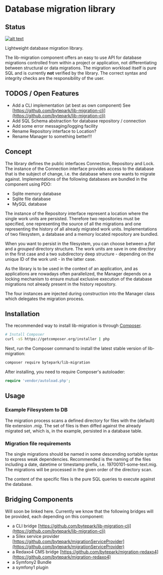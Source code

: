 # Database migration library

## Status
[![alt text][2]][1]

Lightweight database migration library.

The lib-migration component offers an easy to use API for database migrations 
controlled from within a project or application, not differentiating between 
structural or data migrations. The migration workload itself is pure SQL and is
currently __not__ verified by the library. The correct syntax and integrity 
checks are the responsibility of the user.

## TODOS / Open Features

- Add a CLI implementation (at best as own component) See [https://github.com/bytepark/lib-migration-cli](https://github.com/bytepark/lib-migration-cli)
- Add SQL Schema abstraction for database repository / connection
- Add some error messaging/logging facility
- Rename Repository interface to Location?
- Rename Manager to something better!!!

## Concept

The library defines the public interfaces Connection, Repository and Lock. The 
instance of the Connection interface provides access to the database that is the 
subject of change, i.e. the database where one wants to migrate against. 
Implementations of the following databases are bundled in the component using PDO:
 
* Sqlite memory database 
* Sqlite file database
* MySQL database

The instance of the Repository interface represent a location where the single work
units are persisted. Therefore two repositories must be specified, one representing
the source of all the migrations and one representing the history of all already
migrated work units. Implementations of two filesystem, a database and a memory 
located repository are bundled.

When you want to persist in the filesystem, you can choose between a _flat_ and a 
_grouped_ directory structure. The work units are save in one directory in the first
case and a two subdirectory deep structure - depending on the unique ID of the work 
unit - in the latter case.

As the library is to be used in the context of an application, and as applications
are nowadays often parallelized, the Manager depends on a locking mechanism to 
ensure mutual exclusive execution of the database migrations not already present
in the history repository.

The four instances are injected during construction into the Manager class which
delegates the migration process.

## Installation

The recommended way to install lib-migration is through
[Composer](http://getcomposer.org).

```bash
# Install Composer
curl -sS https://getcomposer.org/installer | php
```

Next, run the Composer command to install the latest stable version of lib-migration:

```bash
composer require bytepark/lib-migration
```

After installing, you need to require Composer's autoloader:

```php
require 'vendor/autoload.php';
```

## Usage

### Example Filesystem to DB

The migration process scans a defined directory for files with the (default) file 
extension _.mig_. The set of files is then diffed against the already migrated set, 
which is, in the example, persisted in a database table.

### Migration file requirements

The single migrations should be named in some descending sortable syntax to express
weak dependencies. Recommended is the naming of the files including a date, datetime
or timestamp prefix, i.e. 19700101-some-text.mig. The migrations will be processed
in the given order of the directory scan.

The content of the specific files is the pure SQL queries to execute against the 
database.

## Bridging Components

Will soon be linked here. Currently we know that the following bridges will be 
provided, each depending on this component:

* a CLI bridge [https://github.com/bytepark/lib-migration-cli](https://github.com/bytepark/lib-migration-cli)
* a Silex service provider [https://github.com/bytepark/migrationServiceProvider](https://github.com/bytepark/migrationServiceProvider)
* a Redaxo4 CMS bridge [https://github.com/bytepark/migration-redaxo4](https://github.com/bytepark/migration-redaxo4)
* a Symfony2 Bundle
* a symfony1 plugin
 
[1]: https://travis-ci.org/bytepark/lib-migration
[2]: https://api.travis-ci.org/bytepark/lib-migration.svg (build status)
